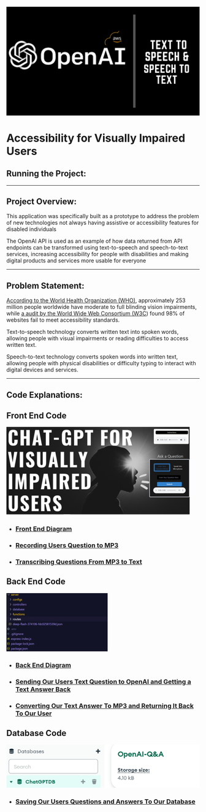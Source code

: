 ![openai3.png](https://github.com/djtoler/ChatBot--ChatGPT-AWS.Polly/blob/main/assets/openai3.png)

# Accessibility for Visually Impaired Users
  
## Running the Project:

---

## Project Overview:

This application was specifically built as a prototype to address the problem of new technologies not always having assistive or accessibility features for disabled individuals 

The OpenAI API is used as an example of how data returned from API endpoints can be transformed using text-to-speech and speech-to-text services, increasing accessibility for people with disabilities and making digital products and services more usable for everyone

---

## Problem Statement:

[According to the World Health Organization (WHO)](https://www.who.int/news-room/fact-sheets/detail/blindness-and-visual-impairment), approximately 253 million people worldwide have moderate to full blinding vision impairments, while [a audit by the World Wide Web Consortium (W3C](https://www.isemag.com/professional-development-leadership/article/14267164/98-of-websites-fail-to-comply-with-accessibility-requirements-for-people-with-disabilities)) found 98% of websites fail to meet accessibility standards.

Text-to-speech technology converts written text into spoken words, allowing people with visual impairments or reading difficulties to access written text.

Speech-to-text technology converts spoken words into written text, allowing people with physical disabilities or difficulty typing to interact with digital devices and services.

---

## **Code Explanations:**

<!-- ----------------------------------------------------------------------------------------------------- -->
## Front End Code
![home.png](https://github.com/djtoler/ChatBot--ChatGPT-AWS.Polly/blob/main/assets/frontend-landing-page.png)


- ### [Front End Diagram](https://github.com/djtoler/ChatBot--ChatGPT-AWS.Polly/blob/main/assets/mds/Front%20End%20Diagram.md)
  
- ### [Recording Users Question to MP3](https://github.com/djtoler/ChatBot--ChatGPT-AWS.Polly/blob/main/assets/mds/Recording%20Our%20Users%20Question%20to%20MP3.md)

- ### [Transcribing Questions From MP3 to Text](https://github.com/djtoler/ChatBot--ChatGPT-AWS.Polly/blob/main/assets/mds/Transcribing%20Our%20Users%20Question%20From%20MP3%20to%20Text.md)












<!-- ----------------------------------------------------------------------------------------------------- -->
## Back End Code
![chatserver1](https://github.com/djtoler/ChatBot--ChatGPT-AWS.Polly/blob/main/assets/backend-directory-colored_1_51.png)

- ### [Back End Diagram](https://github.com/djtoler/ChatBot--ChatGPT-AWS.Polly/blob/main/assets/mds/Back%20End%20Diagram.md)
  
- ### [Sending Our Users Text Question to OpenAI and Getting a Text Answer Back](https://github.com/djtoler/ChatBot--ChatGPT-AWS.Polly/blob/main/assets/mds/Sending%20Our%20Users%20Text%20Question%20to%20OpenAI%20and%20Getting%20a%20Text%20Answer%20Back.md)
  
- ### [Converting Our Text Answer To MP3 and Returning It Back To Our User](https://github.com/djtoler/ChatBot--ChatGPT-AWS.Polly/blob/main/assets/mds/Converting%20Our%20Text%20Answer%20To%20MP3%20and%20Returning%20It%20Back%20To%20Our%20User.md)











<!-- ----------------------------------------------------------------------------------------------------- -->
## Database Code
![chatserverdb2](https://github.com/djtoler/ChatBot--ChatGPT-AWS.Polly/blob/main/assets/backend-database-db-snapshot.PNG)

- ### [Saving Our Users Questions and Answers To Our Database](https://github.com/djtoler/ChatBot--ChatGPT-AWS.Polly/blob/main/assets/mds/Saving%20Our%20Users%20Questions%20and%20Answers%20To%20Our%20Database.md)



